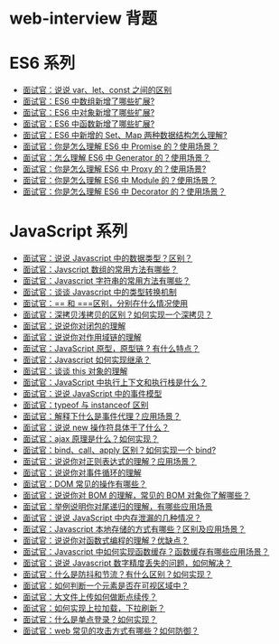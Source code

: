 # web-interview 背题

# ES6 系列

- [面试官：说说 var、let、const 之间的区别](./ES6系列/面试官：说说%20var、let、const%20之间的区别.md)
- [面试官：ES6 中数组新增了哪些扩展?]()
- [面试官：ES6 中对象新增了哪些扩展?]()
- [面试官：ES6 中函数新增了哪些扩展?]()
- [面试官：ES6 中新增的 Set、Map 两种数据结构怎么理解?]()
- [面试官：你是怎么理解 ES6 中 Promise 的？使用场景？]()
- [面试官：怎么理解 ES6 中 Generator 的？使用场景？]()
- [面试官：你是怎么理解 ES6 中 Proxy 的？使用场景?]()
- [面试官：你是怎么理解 ES6 中 Module 的？使用场景？]()
- [面试官：你是怎么理解 ES6 中 Decorator 的？使用场景？]()

# JavaScript 系列

- [面试官：说说 Javascript 中的数据类型？区别？]()
- [面试官：Javscript 数组的常用方法有哪些？]()
- [面试官：Javascript 字符串的常用方法有哪些？]()
- [面试官：谈谈 Javascript 中的类型转换机制]()
- [面试官：== 和 ===区别，分别在什么情况使用]()
- [面试官：深拷贝浅拷贝的区别？如何实现一个深拷贝？]()
- [面试官：说说你对闭包的理解]()
- [面试官：说说你对作用域链的理解]()
- [面试官：JavaScript 原型，原型链 ? 有什么特点？]()
- [面试官：Javascript 如何实现继承？]()
- [面试官：谈谈 this 对象的理解]()
- [面试官：JavaScript 中执行上下文和执行栈是什么？]()
- [面试官：说说 JavaScript 中的事件模型]()
- [面试官：typeof 与 instanceof 区别]()
- [面试官：解释下什么是事件代理？应用场景？]()
- [面试官：说说 new 操作符具体干了什么？]()
- [面试官：ajax 原理是什么？如何实现？]()
- [面试官：bind、call、apply 区别？如何实现一个 bind?]()
- [面试官：说说你对正则表达式的理解？应用场景？]()
- [面试官：说说你对事件循环的理解]()
- [面试官：DOM 常见的操作有哪些？]()
- [面试官：说说你对 BOM 的理解，常见的 BOM 对象你了解哪些？]()
- [面试官：举例说明你对尾递归的理解，有哪些应用场景]()
- [面试官：说说 JavaScript 中内存泄漏的几种情况？]()
- [面试官：Javascript 本地存储的方式有哪些？区别及应用场景？]()
- [面试官：说说你对函数式编程的理解？优缺点？]()
- [面试官：Javascript 中如何实现函数缓存？函数缓存有哪些应用场景？]()
- [面试官：说说 Javascript 数字精度丢失的问题，如何解决？]()
- [面试官：什么是防抖和节流？有什么区别？如何实现？]()
- [面试官：如何判断一个元素是否在可视区域中？]()
- [面试官：大文件上传如何做断点续传？]()
- [面试官：如何实现上拉加载，下拉刷新？]()
- [面试官：什么是单点登录？如何实现？]()
- [面试官：web 常见的攻击方式有哪些？如何防御？]()
